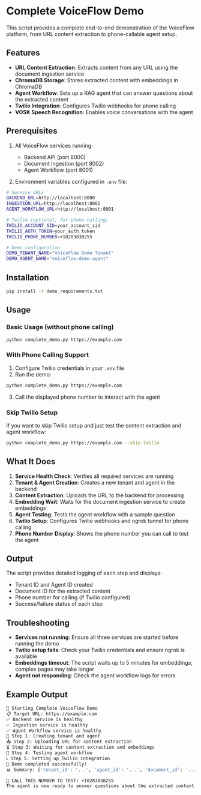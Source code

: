 # Complete VoiceFlow Demo

This script provides a complete end-to-end demonstration of the VoiceFlow platform, from URL content extraction to phone-callable agent setup.

## Features

- **URL Content Extraction**: Extracts content from any URL using the document ingestion service
- **ChromaDB Storage**: Stores extracted content with embeddings in ChromaDB
- **Agent Workflow**: Sets up a RAG agent that can answer questions about the extracted content
- **Twilio Integration**: Configures Twilio webhooks for phone calling
- **VOSK Speech Recognition**: Enables voice conversations with the agent

## Prerequisites

1. All VoiceFlow services running:
   - Backend API (port 8000)
   - Document Ingestion (port 8002)
   - Agent Workflow (port 8001)

2. Environment variables configured in `.env` file:

```bash
# Service URLs
BACKEND_URL=http://localhost:8000
INGESTION_URL=http://localhost:8002
AGENT_WORKFLOW_URL=http://localhost:8001

# Twilio (optional, for phone calling)
TWILIO_ACCOUNT_SID=your_account_sid
TWILIO_AUTH_TOKEN=your_auth_token
TWILIO_PHONE_NUMBER=+18283838255

# Demo configuration
DEMO_TENANT_NAME="VoiceFlow Demo Tenant"
DEMO_AGENT_NAME="voiceflow-demo-agent"
```

## Installation

```bash
pip install -r demo_requirements.txt
```

## Usage

### Basic Usage (without phone calling)

```bash
python complete_demo.py https://example.com
```

### With Phone Calling Support

1. Configure Twilio credentials in your `.env` file
2. Run the demo:

```bash
python complete_demo.py https://example.com
```

3. Call the displayed phone number to interact with the agent

### Skip Twilio Setup

If you want to skip Twilio setup and just test the content extraction and agent workflow:

```bash
python complete_demo.py https://example.com --skip-twilio
```

## What It Does

1. **Service Health Check**: Verifies all required services are running
2. **Tenant & Agent Creation**: Creates a new tenant and agent in the backend
3. **Content Extraction**: Uploads the URL to the backend for processing
4. **Embedding Wait**: Waits for the document ingestion service to create embeddings
5. **Agent Testing**: Tests the agent workflow with a sample question
6. **Twilio Setup**: Configures Twilio webhooks and ngrok tunnel for phone calling
7. **Phone Number Display**: Shows the phone number you can call to test the agent

## Output

The script provides detailed logging of each step and displays:

- Tenant ID and Agent ID created
- Document ID for the extracted content
- Phone number for calling (if Twilio configured)
- Success/failure status of each step

## Troubleshooting

- **Services not running**: Ensure all three services are started before running the demo
- **Twilio setup fails**: Check your Twilio credentials and ensure ngrok is available
- **Embeddings timeout**: The script waits up to 5 minutes for embeddings; complex pages may take longer
- **Agent not responding**: Check the agent workflow logs for errors

## Example Output

```bash
🚀 Starting Complete VoiceFlow Demo
📋 Target URL: https://example.com
✅ Backend service is healthy
✅ Ingestion service is healthy
✅ Agent Workflow service is healthy
📝 Step 1: Creating tenant and agent
📤 Step 2: Uploading URL for content extraction
⏳ Step 3: Waiting for content extraction and embeddings
🧠 Step 4: Testing agent workflow
📞 Step 5: Setting up Twilio integration
🎉 Demo completed successfully!
📊 Summary: {'tenant_id': '...', 'agent_id': '...', 'document_id': '...', 'phone_number': '+18283838255'}

🎯 CALL THIS NUMBER TO TEST: +18283838255
The agent is now ready to answer questions about the extracted content!
``` 
